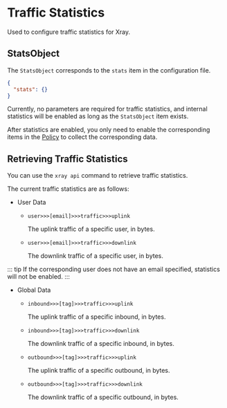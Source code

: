 # Traffic Statistics

Used to configure traffic statistics for Xray.

## StatsObject

The `StatsObject` corresponds to the `stats` item in the configuration file.

```json
{
  "stats": {}
}
```

Currently, no parameters are required for traffic statistics, and internal statistics will be enabled as long as the `StatsObject` item exists.

After statistics are enabled, you only need to enable the corresponding items in the [Policy](./policy.md) to collect the corresponding data.

## Retrieving Traffic Statistics

You can use the `xray api` command to retrieve traffic statistics.

The current traffic statistics are as follows:

- User Data

  - `user>>>[email]>>>traffic>>>uplink`

    The uplink traffic of a specific user, in bytes.

  - `user>>>[email]>>>traffic>>>downlink`

    The downlink traffic of a specific user, in bytes.

::: tip
If the corresponding user does not have an email specified, statistics will not be enabled.
:::

- Global Data

  - `inbound>>>[tag]>>>traffic>>>uplink`

    The uplink traffic of a specific inbound, in bytes.

  - `inbound>>>[tag]>>>traffic>>>downlink`

    The downlink traffic of a specific inbound, in bytes.

  - `outbound>>>[tag]>>>traffic>>>uplink`

    The uplink traffic of a specific outbound, in bytes.

  - `outbound>>>[tag]>>>traffic>>>downlink`

    The downlink traffic of a specific outbound, in bytes.
